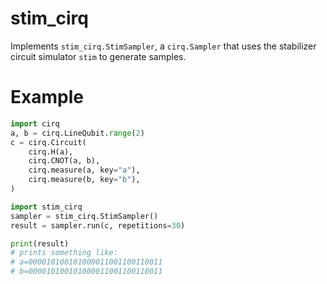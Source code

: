 # stim_cirq

Implements `stim_cirq.StimSampler`, a `cirq.Sampler` that uses the stabilizer circuit simulator `stim` to generate samples.

# Example

```python
import cirq
a, b = cirq.LineQubit.range(2)
c = cirq.Circuit(
    cirq.H(a),
    cirq.CNOT(a, b),
    cirq.measure(a, key="a"),
    cirq.measure(b, key="b"),
)

import stim_cirq
sampler = stim_cirq.StimSampler()
result = sampler.run(c, repetitions=30)

print(result)
# prints something like:
# a=000010100101000011001100110011
# b=000010100101000011001100110011
```
